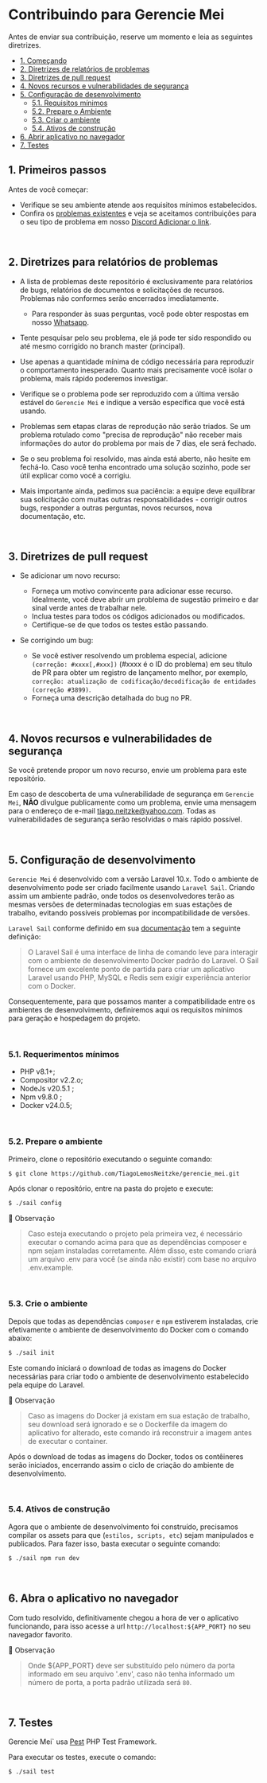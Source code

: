 # Contribuindo para Gerencie Mei
Antes de enviar sua contribuição, reserve um momento e leia as seguintes diretrizes.

- [1. Começando](#1-começando)
- [2. Diretrizes de relatórios de problemas](#2-issue-reporting-guidelines)
- [3. Diretrizes de pull request](#3-pull-request-guidelines)
- [4. Novos recursos e vulnerabilidades de segurança](#4-novos-recursos-e-vulnerabilidades-de-segurança)
- [5. Configuração de desenvolvimento](#5-desenvolvimento-configuração)
    - [5.1. Requisitos mínimos](#51-minimum-requirements)
    - [5.2. Prepare o Ambiente](#52-prepare-o-ambiente)
    - [5.3. Criar o ambiente](#53-criar-o-ambiente)
    - [5.4. Ativos de construção](#54-building-assets)
- [6. Abrir aplicativo no navegador](#6-abrir-aplicativo-no-browser)
- [7. Testes](#7-testes)

## 1. Primeiros passos

Antes de você começar:
- Verifique se seu ambiente atende aos requisitos mínimos estabelecidos.
- Confira os [problemas existentes](https://github.com/TiagoLemosNeitzke/gerencie_mei/issues) e veja se aceitamos contribuições para o seu tipo de problema em nosso [Discord Adicionar o link](https://discord.com/).

<br />

## 2. Diretrizes para relatórios de problemas

- A lista de problemas deste repositório é exclusivamente para relatórios de bugs, relatórios de documentos e solicitações de recursos. Problemas não conformes serão encerrados imediatamente.

    - Para responder às suas perguntas, você pode obter respostas em nosso [Whatsapp](https://wa.me/5567998686331).

- Tente pesquisar pelo seu problema, ele já pode ter sido respondido ou até mesmo corrigido no branch master (principal).

- Use apenas a quantidade mínima de código necessária para reproduzir o comportamento inesperado. Quanto mais precisamente você isolar o problema, mais rápido poderemos investigar.

- Verifique se o problema pode ser reproduzido com a última versão estável do `Gerencie Mei` e indique a versão específica que você está usando.

- Problemas sem etapas claras de reprodução não serão triados. Se um problema rotulado como "precisa de reprodução" não receber mais informações do autor do problema por mais de 7 dias, ele será fechado.

- Se o seu problema foi resolvido, mas ainda está aberto, não hesite em fechá-lo. Caso você tenha encontrado uma solução sozinho, pode ser útil explicar como você a corrigiu.

- Mais importante ainda, pedimos sua paciência: a equipe deve equilibrar sua solicitação com muitas outras responsabilidades - corrigir outros bugs, responder a outras perguntas, novos recursos, nova documentação, etc.

<br />

## 3. Diretrizes de pull request
- Se adicionar um novo recurso:
    - Forneça um motivo convincente para adicionar esse recurso. Idealmente, você deve abrir um problema de sugestão primeiro e dar sinal verde antes de trabalhar nele.
    - Inclua testes para todos os códigos adicionados ou modificados.
    - Certifique-se de que todos os testes estão passando.

- Se corrigindo um bug:
    - Se você estiver resolvendo um problema especial, adicione `(correção: #xxxx[,#xxx])` (#xxxx é o ID do problema) em seu título de PR para obter um registro de lançamento melhor, por exemplo, `correção: atualização de codificação/decodificação de entidades (correção #3899)`.
    - Forneça uma descrição detalhada do bug no PR.

<br />

## 4. Novos recursos e vulnerabilidades de segurança

Se você pretende propor um novo recurso, envie um problema para este repositório.

Em caso de descoberta de uma vulnerabilidade de segurança em `Gerencie Mei`, **NÃO** divulgue publicamente como um problema, envie uma mensagem para o endereço de e-mail [tiago.neitzke@yahoo.com](mailto://tiago.neitzke@yahoo.com). Todas as vulnerabilidades de segurança serão resolvidas o mais rápido possível.

<br />

## 5. Configuração de desenvolvimento
`Gerencie Mei` é desenvolvido com a versão Laravel 10.x. Todo o ambiente de desenvolvimento pode ser criado facilmente usando `Laravel Sail`. Criando assim um ambiente padrão, onde todos os desenvolvedores terão as mesmas versões de determinadas tecnologias em suas estações de trabalho, evitando possíveis problemas por incompatibilidade de versões.

`Laravel Sail` conforme definido em sua [documentação](https://laravel.com/docs/10.x/sail) tem a seguinte definição:

> O Laravel Sail é uma interface de linha de comando leve para interagir com o ambiente de desenvolvimento Docker padrão do Laravel. O Sail fornece um excelente ponto de partida para criar um aplicativo Laravel usando PHP, MySQL e Redis sem exigir experiência anterior com o Docker.

Consequentemente, para que possamos manter a compatibilidade entre os ambientes de desenvolvimento, definiremos aqui os requisitos mínimos para geração e hospedagem do projeto.

<br />

### 5.1. Requerimentos mínimos
- PHP v8.1+;
- Compositor v2.2.o;
- NodeJs v20.5.1 ;
- Npm v9.8.0 ;
- Docker v24.0.5;

<br />

### 5.2. Prepare o ambiente
Primeiro, clone o repositório executando o seguinte comando:

```bash
$ git clone https://github.com/TiagoLemosNeitzke/gerencie_mei.git
```

Após clonar o repositório, entre na pasta do projeto e execute:

```bash
$ ./sail config
```

📝 Observação
> Caso esteja executando o projeto pela primeira vez, é necessário executar o comando acima para que as dependências composer e npm sejam instaladas corretamente. Além disso, este comando criará um arquivo .env para você (se ainda não existir) com base no arquivo .env.example.

<br />

### 5.3. Crie o ambiente
Depois que todas as dependências `composer` e `npm` estiverem instaladas, crie efetivamente o ambiente de desenvolvimento do Docker com o comando abaixo:

```bash
$ ./sail init
```

Este comando iniciará o download de todas as imagens do Docker necessárias para criar todo o ambiente de desenvolvimento estabelecido pela equipe do Laravel.

📝 Observação
> Caso as imagens do Docker já existam em sua estação de trabalho, seu download será ignorado e se o Dockerfile da imagem do aplicativo for alterado, este comando irá reconstruir a imagem antes de executar o container.

Após o download de todas as imagens do Docker, todos os contêineres serão iniciados, encerrando assim o ciclo de criação do ambiente de desenvolvimento.

<br />

### 5.4. Ativos de construção
Agora que o ambiente de desenvolvimento foi construído, precisamos compilar os assets para que (`estilos, scripts, etc`) sejam manipulados e publicados. Para fazer isso, basta executar o seguinte comando:

```bash
$ ./sail npm run dev
```

<br />

## 6. Abra o aplicativo no navegador
Com tudo resolvido, definitivamente chegou a hora de ver o aplicativo funcionando, para isso acesse a url `http://localhost:${APP_PORT}` no seu navegador favorito.

📝 Observação
> Onde ${APP_PORT} deve ser substituído pelo número da porta informado em seu arquivo '.env', caso não tenha informado um número de porta, a porta padrão utilizada será `80`.

<br />

## 7. Testes

Gerencie Mei` usa [Pest](https://pestphp.com/) PHP Test Framework.

Para executar os testes, execute o comando:

```bash
$ ./sail test
```
